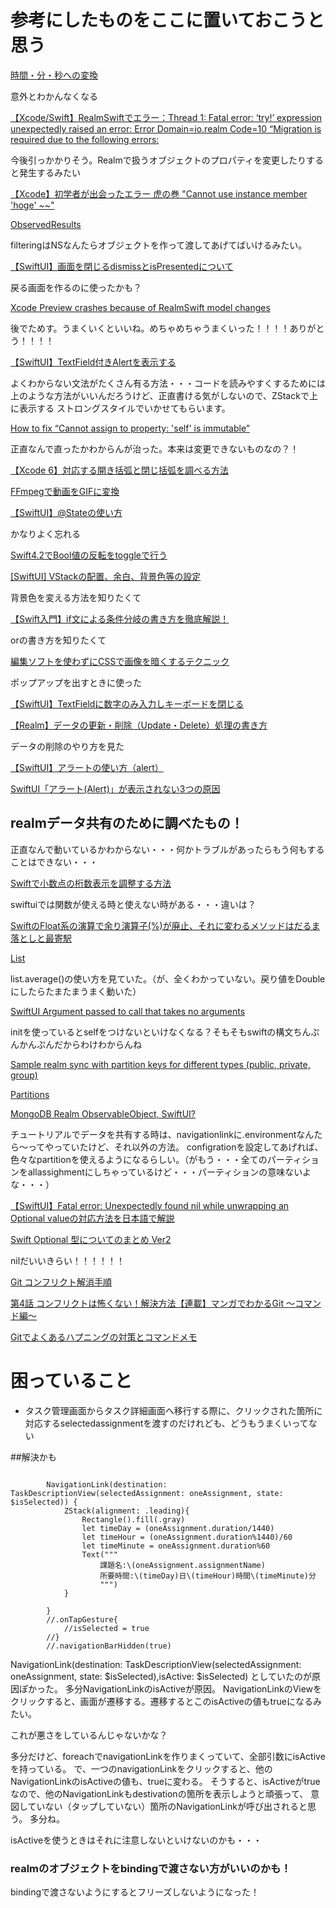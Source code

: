 #  参考にしたものをここに置いておこうと思う


[時間・分・秒への変換](https://proglight.jimdofree.com/learning/timeconvert/)

意外とわかんなくなる


[【Xcode/Swift】RealmSwiftでエラー：Thread 1: Fatal error: ‘try!’ expression unexpectedly raised an error: Error Domain=io.realm Code=10 “Migration is required due to the following errors:](https://ios-docs.dev/realm-migration/)

今後引っかかりそう。Realmで扱うオブジェクトのプロパティを変更したりすると発生するみたい

[【Xcode】初学者が出会ったエラー 虎の巻 "Cannot use instance member 'hoge' ~~"](https://qiita.com/kudpig/items/02dff090d763abf5918d)

[ObservedResults](https://www.mongodb.com/docs/realm-sdks/swift/latest/Structs/ObservedResults.html#/s:10RealmSwift15ObservedResultsV5whereAA5QueryVySbGAFyxGcSgvp)

filteringはNSなんたらオブジェクトを作って渡してあげてばいけるみたい。

[【SwiftUI】画面を閉じるdismissとisPresentedについて](https://capibara1969.com/3700/)

戻る画面を作るのに使ったかも？


[Xcode Preview crashes because of RealmSwift model changes](https://stackoverflow.com/questions/66735100/xcode-preview-crashes-because-of-realmswift-model-changes)

後でためす。うまくいくといいね。めちゃめちゃうまくいった！！！！ありがとう！！！！

[【SwiftUI】TextField付きAlertを表示する](https://www.yururiwork.net/archives/1315)

よくわからない文法がたくさん有る方法・・・コードを読みやすくするためには上のような方法がいいんだろうけど、正直書ける気がしないので、ZStackで上に表示する
ストロングスタイルでいかせてもらいます。

[How to fix “Cannot assign to property: 'self' is immutable”](https://www.hackingwithswift.com/quick-start/swiftui/how-to-fix-cannot-assign-to-property-self-is-immutable)

正直なんで直ったかわからんが治った。本来は変更できないものなの？！

[【Xcode 6】対応する開き括弧と閉じ括弧を調べる方法](https://egg-is-world.com/2015/01/09/xcode-brace-check/)

[FFmpegで動画をGIFに変換](https://qiita.com/wMETAw/items/fdb754022aec1da88e6e)

[【SwiftUI】@Stateの使い方](https://capibara1969.com/1608/)

かなりよく忘れる

[Swift4.2でBool値の反転をtoggleで行う](https://qiita.com/iganin/items/7cceb4c644fddfaeef62)

[\[SwiftUI\] VStackの配置、余白、背景色等の設定](https://swiftui.i-app-tec.com/ios/vstack.html#4)

背景色を変える方法を知りたくて

[【Swift入門】if文による条件分岐の書き方を徹底解説！](https://www.sejuku.net/blog/33598)

orの書き方を知りたくて

[編集ソフトを使わずにCSSで画像を暗くするテクニック](https://kouhekikyozou.com/css_image_darken)

ポップアップを出すときに使った

[【SwiftUI】TextFieldに数字のみ入力しキーボードを閉じる](https://rougo-fukugyo.com/archives/2845)

[【Realm】データの更新・削除（Update・Delete）処理の書き方](https://naoya-ono.com/swift/realm-update-delete/)

データの削除のやり方を見た

[【SwiftUI】アラートの使い方（alert）](https://capibara1969.com/3757/)

[SwiftUI「アラート(Alert)」が表示されない3つの原因](https://www.choge-blog.com/programming/swiftui%E3%80%8C%E3%82%A2%E3%83%A9%E3%83%BC%E3%83%88alert%E3%80%8D%E3%81%8C%E8%A1%A8%E7%A4%BA%E3%81%95%E3%82%8C%E3%81%AA%E3%81%843%E3%81%A4%E3%81%AE%E5%8E%9F%E5%9B%A0/)


## realmデータ共有のために調べたもの！

正直なんで動いているかわからない・・・何かトラブルがあったらもう何もすることはできない・・・

[Swiftで小数点の桁数表示を調整する方法](https://ymgsapo.com/2022/01/07/swift-dicimal-format/)

swiftuiでは関数が使える時と使えない時がある・・・違いは？

[SwiftのFloat系の演算で余り演算子(%)が廃止、それに変わるメソッドはだるま落としと最寄駅](https://qiita.com/samekard/items/81e095832b1cde9b71ba)

[List](https://www.mongodb.com/docs/realm-legacy/docs/swift/latest/api/Classes/List.html#/s:10RealmSwift4ListCA2A11AddableTypeRzrlE7averageqd__SgyAaDRd__lF)

list.average()の使い方を見ていた。（が、全くわかっていない。戻り値をDoubleにしたらたまたまうまく動いた）

[SwiftUI Argument passed to call that takes no arguments](https://stackoverflow.com/questions/68324357/swiftui-argument-passed-to-call-that-takes-no-arguments)

initを使っているとselfをつけないといけなくなる？そもそもswiftの構文ちんぷんかんぷんだからわけわからんね

[Sample realm sync with partition keys for different types (public, private, group)](https://www.mongodb.com/community/forums/t/sample-realm-sync-with-partition-keys-for-different-types-public-private-group/7251)

[Partitions](https://www.mongodb.com/docs/atlas/app-services/sync/data-access-patterns/partitions/#std-label-sync-partitions)

[MongoDB Realm ObservableObject, SwiftUI?](https://stackoverflow.com/questions/64509881/mongodb-realm-observableobject-swiftui)

チュートリアルでデータを共有する時は、navigationlinkに.environmentなんたら〜ってやっていたけど、それ以外の方法。
configrationを設定してあげれば、色々なpartitionを使えるようになるらしい。（がもう・・・全てのパーティションをallassighmentにしちゃっているけど・・・パーティションの意味ないよな・・・）


[【SwiftUI】Fatal error: Unexpectedly found nil while unwrapping an Optional valueの対応方法を日本語で解説](https://tomato-develop.com/swiftui-fatal-error-unexpectedly-found-nil-while-unwrapping-an-optional-value/)

[Swift Optional 型についてのまとめ Ver2](https://qiita.com/cotrpepe/items/518c4476ca957a42f5f1)

nilだいいきらい！！！！！！

[Git コンフリクト解消手順](https://qiita.com/crarrry/items/c5964512e21e383b73da)

[第4話 コンフリクトは怖くない！解決方法【連載】マンガでわかるGit ～コマンド編～](https://www.r-staffing.co.jp/engineer/entry/20190927_1)


[Gitでよくあるハプニングの対策とコマンドメモ](https://qiita.com/gilly/items/d590528c8309b8e37562)

# 困っていること


- タスク管理画面からタスク詳細画面へ移行する際に、クリックされた箇所に対応するselectedassignmentを渡すのだけれども、どうもうまくいってない

##解決かも
```

        NavigationLink(destination: TaskDescriptionView(selectedAssignment: oneAssignment, state: $isSelected)) {
            ZStack(alignment: .leading){
                Rectangle().fill(.gray)
                let timeDay = (oneAssignment.duration/1440)
                let timeHour = (oneAssignment.duration%1440)/60
                let timeMinute = oneAssignment.duration%60
                Text("""
                    課題名:\(oneAssignment.assignmentName)
                    所要時間:\(timeDay)日\(timeHour)時間\(timeMinute)分
                    """)
            }
            
        }
        //.onTapGesture{
            //isSelected = true
        //}
        //.navigationBarHidden(true)
```

NavigationLink(destination: TaskDescriptionView(selectedAssignment: oneAssignment, state: $isSelected),isActive: $isSelected)
としていたのが原因ぽかった。
多分NavigationLinkのisActiveが原因。
NavigationLinkのViewをクリックすると、画面が遷移する。遷移するとこのisActiveの値もtrueになるみたい。

これが悪さをしているんじゃないかな？

多分だけど、foreachでnavigationLinkを作りまくっていて、全部引数にisActiveを持っている。
で、一つのnavigationLinkをクリックすると、他のNavigationLinkのisActiveの値も、trueに変わる。
そうすると、isActiveがtrueなので、他のNavigationLinkもdestivationの箇所を表示しようと頑張って、
意図していない（タップしていない）箇所のNavigationLinkが呼び出されると思う。
多分ね。

isActiveを使うときはそれに注意しないといけないのかも・・・


### realmのオブジェクトをbindingで渡さない方がいいのかも！
bindingで渡さないようにするとフリーズしないようになった！

